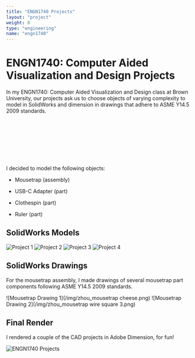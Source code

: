```yaml
---
title: "ENGN1740 Projects"
layout: "project"
weight: 0
type: "engineering"
name: "engn1740"
---
```


# ENGN1740: Computer Aided Visualization and Design Projects

In my ENGN1740: Computer Aided Visualization and Design class at Brown University, our projects ask us to choose objects of varying complexity to model in SolidWorks and dimension in drawings that adhere to ASME Y14.5 2009 standards.

<!-- DO NOT TOUCH -->
​
<!-- DO NOT TOUCH -->
​
<!-- DO NOT TOUCH -->

<!-- DO NOT TOUCH -->
​
<!-- DO NOT TOUCH -->
​
<!-- DO NOT TOUCH -->


I decided to model the following objects:

- Mousetrap (assembly)

- USB-C Adapter (part)

- Clothespin (part)

- Ruler (part)

## SolidWorks Models

![Project 1](/img/engn1740_1.png)
![Project 2](/img/engn1740_2.png)
![Project 3](/img/engn1740_3.png)
![Project 4](/img/engn1740_4.png)


## SolidWorks Drawings

For the mousetrap assembly, I made drawings of several mousetrap part components following ASME Y14.5 2009 standards.

![Mousetrap Drawing 1](/img/zhou_mousetrap cheese.png)
![Mousetrap Drawing 2](/img/zhou_mousetrap wire square 3.png)

## Final Render

I rendered a couple of the CAD projects in Adobe Dimension, for fun!

![ENGN1740 Projects](/img/engineering/engn1740/main.png)
